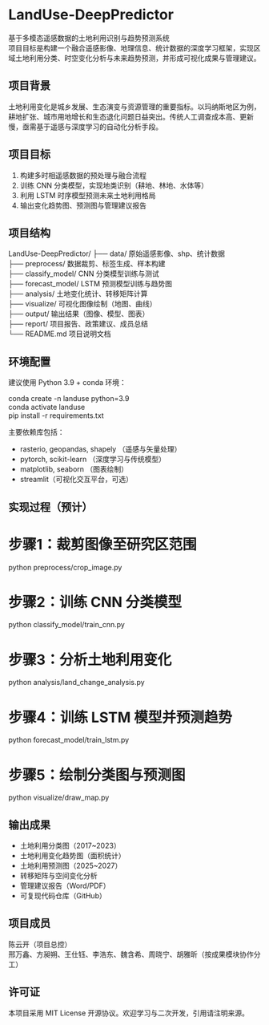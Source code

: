 # LandUse-DeepPredictor

基于多模态遥感数据的土地利用识别与趋势预测系统  
项目目标是构建一个融合遥感影像、地理信息、统计数据的深度学习框架，实现区域土地利用分类、时空变化分析与未来趋势预测，并形成可视化成果与管理建议。

## 项目背景

土地利用变化是城乡发展、生态演变与资源管理的重要指标。以玛纳斯地区为例，耕地扩张、城市用地增长和生态退化问题日益突出。传统人工调查成本高、更新慢，亟需基于遥感与深度学习的自动化分析手段。

## 项目目标

1. 构建多时相遥感数据的预处理与融合流程
2. 训练 CNN 分类模型，实现地类识别（耕地、林地、水体等）
3. 利用 LSTM 时序模型预测未来土地利用格局
4. 输出变化趋势图、预测图与管理建议报告

## 项目结构

LandUse-DeepPredictor/
├── data/                原始遥感影像、shp、统计数据  
├── preprocess/          数据裁剪、标签生成、样本构建  
├── classify_model/      CNN 分类模型训练与测试  
├── forecast_model/      LSTM 预测模型训练与趋势图  
├── analysis/            土地变化统计、转移矩阵计算  
├── visualize/           可视化图像绘制（地图、曲线）  
├── output/              输出结果（图像、模型、图表）  
├── report/              项目报告、政策建议、成员总结  
└── README.md            项目说明文档  

## 环境配置

建议使用 Python 3.9 + conda 环境：

conda create -n landuse python=3.9  
conda activate landuse  
pip install -r requirements.txt  

主要依赖库包括：  
- rasterio, geopandas, shapely （遥感与矢量处理）  
- pytorch, scikit-learn （深度学习与传统模型）  
- matplotlib, seaborn （图表绘制）  
- streamlit（可视化交互平台，可选）  

## 实现过程（预计）

# 步骤1：裁剪图像至研究区范围  
python preprocess/crop_image.py  

# 步骤2：训练 CNN 分类模型  
python classify_model/train_cnn.py  

# 步骤3：分析土地利用变化  
python analysis/land_change_analysis.py  

# 步骤4：训练 LSTM 模型并预测趋势  
python forecast_model/train_lstm.py  

# 步骤5：绘制分类图与预测图  
python visualize/draw_map.py  

## 输出成果

- 土地利用分类图（2017~2023）  
- 土地利用变化趋势图（面积统计）  
- 土地利用预测图（2025~2027）  
- 转移矩阵与空间变化分析  
- 管理建议报告（Word/PDF）  
- 可复现代码仓库（GitHub）  

## 项目成员

陈云开（项目总控）  
邢万鑫、方昶朔、王仕钰、李浩东、魏含希、周晓宁、胡雅昕（按成果模块协作分工）  

## 许可证

本项目采用 MIT License 开源协议。欢迎学习与二次开发，引用请注明来源。
